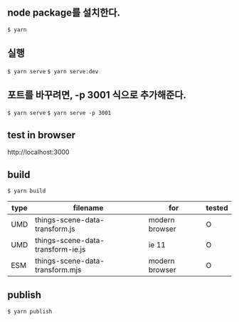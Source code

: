 ## node package를 설치한다.

`$ yarn`

## 실행

`$ yarn serve`
`$ yarn serve:dev`

## 포트를 바꾸려면, -p 3001 식으로 추가해준다.

`$ yarn serve`
`$ yarn serve -p 3001`

## test in browser

http://localhost:3000

## build

`$ yarn build`

| type | filename                                   | for            | tested |
| ---- | ------------------------------------------ | -------------- | ------ |
| UMD  | things-scene-data-transform.js    | modern browser | O      |
| UMD  | things-scene-data-transform-ie.js | ie 11          | O      |
| ESM  | things-scene-data-transform.mjs   | modern browser | O      |

## publish

`$ yarn publish`
